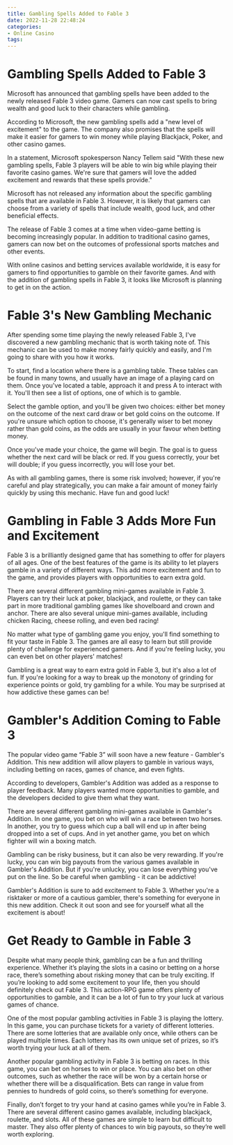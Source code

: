 ```yaml
---
title: Gambling Spells Added to Fable 3
date: 2022-11-28 22:48:24
categories:
- Online Casino
tags:
---
```



#  Gambling Spells Added to Fable 3

Microsoft has announced that gambling spells have been added to the newly released Fable 3 video game. Gamers can now cast spells to bring wealth and good luck to their characters while gambling.

According to Microsoft, the new gambling spells add a "new level of excitement" to the game. The company also promises that the spells will make it easier for gamers to win money while playing Blackjack, Poker, and other casino games.

In a statement, Microsoft spokesperson Nancy Tellem said "With these new gambling spells, Fable 3 players will be able to win big while playing their favorite casino games. We're sure that gamers will love the added excitement and rewards that these spells provide."

Microsoft has not released any information about the specific gambling spells that are available in Fable 3. However, it is likely that gamers can choose from a variety of spells that include wealth, good luck, and other beneficial effects.

The release of Fable 3 comes at a time when video-game betting is becoming increasingly popular. In addition to traditional casino games, gamers can now bet on the outcomes of professional sports matches and other events.

With online casinos and betting services available worldwide, it is easy for gamers to find opportunities to gamble on their favorite games. And with the addition of gambling spells in Fable 3, it looks like Microsoft is planning to get in on the action.

#  Fable 3's New Gambling Mechanic

 
After spending some time playing the newly released Fable 3, I've discovered a new gambling mechanic that is worth taking note of. This mechanic can be used to make money fairly quickly and easily, and I'm going to share with you how it works.

To start, find a location where there is a gambling table. These tables can be found in many towns, and usually have an image of a playing card on them. Once you've located a table, approach it and press A to interact with it. You'll then see a list of options, one of which is to gamble.

Select the gamble option, and you'll be given two choices: either bet money on the outcome of the next card draw or bet gold coins on the outcome. If you're unsure which option to choose, it's generally wiser to bet money rather than gold coins, as the odds are usually in your favour when betting money.

Once you've made your choice, the game will begin. The goal is to guess whether the next card will be black or red. If you guess correctly, your bet will double; if you guess incorrectly, you will lose your bet.

As with all gambling games, there is some risk involved; however, if you're careful and play strategically, you can make a fair amount of money fairly quickly by using this mechanic. Have fun and good luck!

#  Gambling in Fable 3 Adds More Fun and Excitement

Fable 3 is a brilliantly designed game that has something to offer for players of all ages. One of the best features of the game is its ability to let players gamble in a variety of different ways. This add more excitement and fun to the game, and provides players with opportunities to earn extra gold.

There are several different gambling mini-games available in Fable 3. Players can try their luck at poker, blackjack, and roulette, or they can take part in more traditional gambling games like shovelboard and crown and anchor. There are also several unique mini-games available, including chicken Racing, cheese rolling, and even bed racing!

No matter what type of gambling game you enjoy, you'll find something to fit your taste in Fable 3. The games are all easy to learn but still provide plenty of challenge for experienced gamers. And if you're feeling lucky, you can even bet on other players' matches!

Gambling is a great way to earn extra gold in Fable 3, but it's also a lot of fun. If you're looking for a way to break up the monotony of grinding for experience points or gold, try gambling for a while. You may be surprised at how addictive these games can be!

#  Gambler's Addition Coming to Fable 3

The popular video game “Fable 3” will soon have a new feature - Gambler's Addition. This new addition will allow players to gamble in various ways, including betting on races, games of chance, and even fights.

According to developers, Gambler's Addition was added as a response to player feedback. Many players wanted more opportunities to gamble, and the developers decided to give them what they want.

There are several different gambling mini-games available in Gambler's Addition. In one game, you bet on who will win a race between two horses. In another, you try to guess which cup a ball will end up in after being dropped into a set of cups. And in yet another game, you bet on which fighter will win a boxing match.

Gambling can be risky business, but it can also be very rewarding. If you're lucky, you can win big payouts from the various games available in Gambler's Addition. But if you're unlucky, you can lose everything you've put on the line. So be careful when gambling - it can be addictive!

Gambler's Addition is sure to add excitement to Fable 3. Whether you're a risktaker or more of a cautious gambler, there's something for everyone in this new addition. Check it out soon and see for yourself what all the excitement is about!

#  Get Ready to Gamble in Fable 3

Despite what many people think, gambling can be a fun and thrilling experience. Whether it’s playing the slots in a casino or betting on a horse race, there’s something about risking money that can be truly exciting. If you’re looking to add some excitement to your life, then you should definitely check out Fable 3. This action-RPG game offers plenty of opportunities to gamble, and it can be a lot of fun to try your luck at various games of chance.

One of the most popular gambling activities in Fable 3 is playing the lottery. In this game, you can purchase tickets for a variety of different lotteries. There are some lotteries that are available only once, while others can be played multiple times. Each lottery has its own unique set of prizes, so it’s worth trying your luck at all of them.

Another popular gambling activity in Fable 3 is betting on races. In this game, you can bet on horses to win or place. You can also bet on other outcomes, such as whether the race will be won by a certain horse or whether there will be a disqualification. Bets can range in value from pennies to hundreds of gold coins, so there’s something for everyone.

Finally, don’t forget to try your hand at casino games while you’re in Fable 3. There are several different casino games available, including blackjack, roulette, and slots. All of these games are simple to learn but difficult to master. They also offer plenty of chances to win big payouts, so they’re well worth exploring.